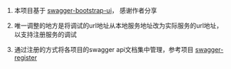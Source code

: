 1. 本项目基于 [swagger-bootstrap-ui](https://github.com/xiaoymin/swagger-bootstrap-ui/tree/master/swagger-bootstrap-ui)， 感谢作者分享

2. 唯一调整的地方是将调试的url地址从本地服务地址改为实际服务的url地址，以支持注册服务的调试

3. 通过注册的方式将各项目的swagger api文档集中管理，参考项目 [swagger-register](https://github.com/ronwxy/swagger-register)
